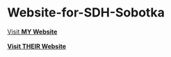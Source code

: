 # Website-for-SDH-Sobotka
[Visit <u><b>MY<b/></u> Website](https://philipburesh.github.io/Website-for-SDH-Sobotka/)<br>
<br>
[Visit <u><b>THEIR<b/></u> Website](http://www.sdh-sobotka.wz.cz/index.html)
